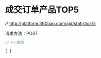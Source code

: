 # 成交订单产品TOP5

// http://platform.360bao.com/api/statistics/5

请求方法：POST

```javascript
//下行数据

{ }

```
